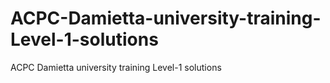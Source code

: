 # ACPC-Damietta-university-training-Level-1-solutions
ACPC Damietta university training Level-1 solutions
